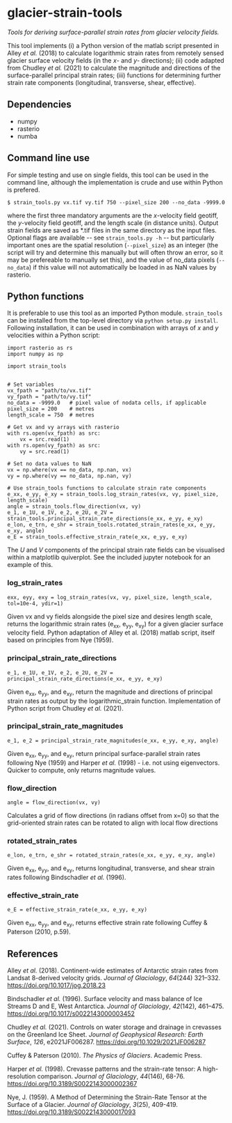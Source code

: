 # glacier-strain-tools

_Tools for deriving surface-parallel strain rates from glacier velocity fields._

This tool implements (i) a Python version of the matlab script presented in Alley *et al.* (2018) to calculate logarithmic strain rates from remotely sensed glacier surface velocity fields (in the _x_- and _y_- directions); (ii) code adapted from Chudley *et al.* (2021) to calculate the magnitude and directions of the surface-parallel principal strain rates; (iii) functions for determining further strain rate components (longitudinal, transverse, shear, effective).

## Dependencies

 - numpy
 - rasterio
 - numba

## Command line use

For simple testing and use on single fields, this tool can be used in the command line, although the implementation is crude and use within Python is prefered.

```$ strain_tools.py vx.tif vy.tif 750 --pixel_size 200 --no_data -9999.0```

where the first three mandatory arguments are the _x_-velocity field geotiff, the _y_-velocity field geotiff, and the length scale (in distance units). Output strain fields are saved as \*.tif files in the same directory as the input files. Optional flags are available -- see `strain_tools.py -h` -- but particularly important ones are the spatial resolution (`--pixel_size`) as an integer (the script will try and determine this manually but will often throw an error, so it may be prefereable to manually set this), and the value of no_data pixels (`--no_data`) if this value will not automatically be loaded in as NaN values by rasterio.

## Python functions

It is preferable to use this tool as an imported Python module. `strain_tools` can be installed from the top-level directory via `python setup.py install`. Following installation, it can be used in combination with arrays of _x_ and _y_ velocities within a Python script:

```
import rasterio as rs
import numpy as np

import strain_tools


# Set variables
vx_fpath = "path/to/vx.tif"
vy_fpath = "path/to/vy.tif"
no_data = -9999.0   # pixel value of nodata cells, if applicable
pixel_size = 200    # metres
length_scale = 750  # metres

# Get vx and vy arrays with rasterio
with rs.open(vx_fpath) as src:
    vx = src.read(1)
with rs.open(vy_fpath) as src:
    vy = src.read(1)

# Set no data values to NaN
vx = np.where(vx == no_data, np.nan, vx)
vy = np.where(vy == no_data, np.nan, vy)

# Use strain_tools functions to calculate strain rate components
e_xx, e_yy, e_xy = strain_tools.log_strain_rates(vx, vy, pixel_size, length_scale)
angle = strain_tools.flow_direction(vx, vy)
e_1, e_1U, e_1V, e_2, e_2U, e_2V = strain_tools.principal_strain_rate_directions(e_xx, e_yy, e_xy)
e_lon, e_trn, e_shr = strain_tools.rotated_strain_rates(e_xx, e_yy, e_xy, angle)
e_E = strain_tools.effective_strain_rate(e_xx, e_yy, e_xy)
```

The *U* and *V* components of the principal strain rate fields can be visualised within a matplotlib quiverplot. See the included jupyter notebook for an example of this.

### log_strain_rates

```exx, eyy, exy = log_strain_rates(vx, vy, pixel_size, length_scale, tol=10e-4, ydir=1)```

Given vx and vy fields alongside the pixel size and desires length scale, returns the logarithmic strain rates (e<sub>xx</sub>, e<sub>yy</sub>, e<sub>xy</sub>) for a given glacier surface velocity field. Python adaptation of Alley et al. (2018) matlab script, itself based on principles from Nye (1959).

### principal_strain_rate_directions

```e_1, e_1U, e_1V, e_2, e_2U, e_2V = principal_strain_rate_directions(e_xx, e_yy, e_xy)```

Given e<sub>xx</sub>, e<sub>yy</sub>, and e<sub>xy</sub>, return the magnitude and directions of principal strain rates as output by the logarithmic_strain function. Implementation of Python script from Chudley _et al._ (2021).

### principal_strain_rate_magnitudes

```e_1, e_2 = principal_strain_rate_magnitudes(e_xx, e_yy, e_xy, angle)```

Given e<sub>xx</sub>, e<sub>yy</sub>, and e<sub>xy</sub>, return principal surface-parallel strain rates following Nye (1959) and Harper _et al._ (1998) - i.e. not using eigenvectors. Quicker to compute, only returns magnitude values.

### flow_direction

```angle = flow_direction(vx, vy)```

Calculates a grid of flow directions (in radians offset from x=0) so that the grid-oriented strain rates can be rotated to align with local flow directions

### rotated_strain_rates

```e_lon, e_trn, e_shr = rotated_strain_rates(e_xx, e_yy, e_xy, angle)```

Given e<sub>xx</sub>, e<sub>yy</sub>, and e<sub>xy</sub>, returns longitudinal, transverse, and shear strain rates following Bindschadler _et al._ (1996). 

### effective_strain_rate

```e_E = effective_strain_rate(e_xx, e_yy, e_xy)```

Given e<sub>xx</sub>, e<sub>yy</sub>, and e<sub>xy</sub>, returns effective strain rate following Cuffey & Paterson (2010, p.59).

## References

Alley *et al.* (2018). Continent-wide estimates of Antarctic strain rates from
Landsat 8-derived velocity grids. *Journal of Glaciology*, *64*(244)
321–332. https://doi.org/10.1017/jog.2018.23

Bindschadler _et al._ (1996). Surface velocity and mass balance of Ice Streams D and E, West Antarctica. *Journal of Glaciology*, *42*(142), 461–475.  https://doi.org/10.1017/s0022143000003452

Chudley *et al.* (2021). Controls on water storage and drainage in crevasses on
the Greenland Ice Sheet. *Journal of Geophysical Research: Earth Surface*,
*126*, e2021JF006287. https://doi.org/10.1029/2021JF006287

Cuffey & Paterson (2010). _The Physics of Glaciers_. Academic Press.

Harper _et al._ (1998). Crevasse patterns and the strain-rate tensor: A high-resolution comparison. _Journal of Glaciology_, _44_(146), 68-76. https://doi.org/10.3189/S0022143000002367

Nye, J. (1959). A Method of Determining the Strain-Rate Tensor at the Surface of a Glacier. _Journal of Glaciology_, _3_(25), 409-419. https://doi.org/10.3189/S0022143000017093
